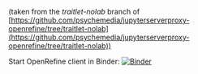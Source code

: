 (taken from the *traitlet-nolab* branch of [https://github.com/psychemedia/jupyterserverproxy-openrefine/tree/traitlet-nolab](https://github.com/psychemedia/jupyterserverproxy-openrefine/tree/traitlet-nolab))

Start OpenRefine client in Binder: [![Binder](https://mybinder.org/badge_logo.svg)](https://mybinder.org/v2/gh/SmithsonianWorkshops/2019-05-16-castle/binder-openrefine?urlpath=openrefine)
